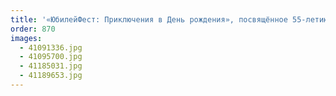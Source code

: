 ```yaml
---
title: '«ЮбилейФест: Приключения в День рождения», посвящённое 55-летию ГКУ ЦССВ «Кунцевский»'
order: 870
images:
  - 41091336.jpg
  - 41095700.jpg
  - 41185031.jpg
  - 41189653.jpg
---
```

